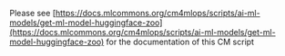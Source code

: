 Please see [https://docs.mlcommons.org/cm4mlops/scripts/ai-ml-models/get-ml-model-huggingface-zoo](https://docs.mlcommons.org/cm4mlops/scripts/ai-ml-models/get-ml-model-huggingface-zoo) for the documentation of this CM script
